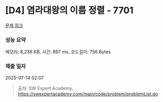 # [D4] 염라대왕의 이름 정렬 - 7701 

[문제 링크](https://swexpertacademy.com/main/code/problem/problemDetail.do?contestProbId=AWqU0zh6rssDFARG) 

### 성능 요약

메모리: 8,236 KB, 시간: 897 ms, 코드길이: 756 Bytes

### 제출 일자

2025-07-14 02:07



> 출처: SW Expert Academy, https://swexpertacademy.com/main/code/problem/problemList.do